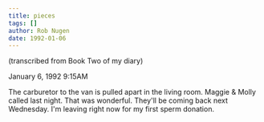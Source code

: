```yaml
---
title: pieces
tags: []
author: Rob Nugen
date: 1992-01-06
---
```


<p class=note>(transcribed from Book Two of my diary)</p>

<p class=date>January 6, 1992 9:15AM</p>

<p>The carburetor to the van is pulled apart in the living room.
Maggie & Molly called last night.  That was wonderful.  They'll be
coming back next Wednesday.  I'm leaving right now for my first sperm
donation.
